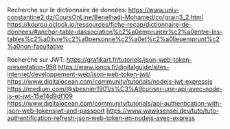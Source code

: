 Recherche sur le dictionnaire de données:
https://www.univ-constantine2.dz/CoursOnLine/Benelhadj-Mohamed/co/grain3_2.html
https://kourou.oclock.io/ressources/fiche-recap/dictionnaire-de-donnees/#anchor-table-dassociation%c2%a0emprunter%c2%a0entre-les-tables%c2%a0livre%c2%a0personne%c2%a0et%c2%a0lieuemprunt%c2%a0non-facultative

Recherche sur JWT:
https://grafikart.fr/tutoriels/json-web-token-presentation-958
https://www.ionos.fr/digitalguide/sites-internet/developpement-web/json-web-token-jwt/
https://www.digitalocean.com/community/tutorials/nodejs-jwt-expressjs
https://medium.com/@sbesnier1901/s%C3%A9curiser-une-api-avec-node-js-et-jwt-15e14d9df109
https://www.digitalocean.com/community/tutorials/api-authentication-with-json-web-tokensjwt-and-passport
https://www.wawasensei.dev/tuto/tuto-authentification-refresh-json-web-token-en-nodejs-avec-express

